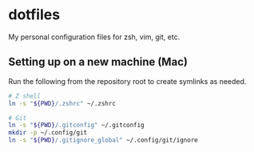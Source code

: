 # dotfiles

My personal configuration files for zsh, vim, git, etc.

## Setting up on a new machine (Mac)

Run the following from the repository root to create symlinks as needed.

```sh
# Z shell
ln -s "${PWD}/.zshrc" ~/.zshrc

# Git 
ln -s "${PWD}/.gitconfig" ~/.gitconfig
mkdir -p ~/.config/git
ln -s "${PWD}/.gitignore_global" ~/.config/git/ignore
```


